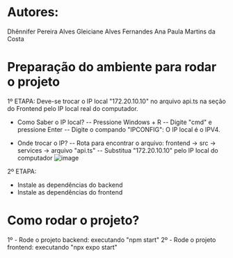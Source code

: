 # Autores:
Dhênnifer Pereira Alves
Gleiciane Alves Fernandes
Ana Paula Martins da Costa

# Preparação do ambiente para rodar o projeto
1º ETAPA:
Deve-se trocar o IP local "172.20.10.10" no arquivo api.ts na seção do Frontend pelo IP local real do computador.
- Como Saber o IP local?
-- Pressione Windows + R
-- Digite "cmd" e pressione Enter
-- Digite o compando "IPCONFIG": O IP local é o IPV4.

- Onde trocar o IP?
-- Rota para encontrar o arquivo: frontend -> src -> services -> arquivo "api.ts"
-- Substitua "172.20.10.10" pelo IP local do computador
![image](https://github.com/user-attachments/assets/e48522f5-11de-414b-976c-ba2f91a5b054)

2º ETAPA:
- Instale as dependências do backend
- Instale as dependências do frontend

# Como rodar o projeto?
1º - Rode o projeto backend: executando "npm start"
2º - Rode o projeto frontend: executando "npx expo start"
